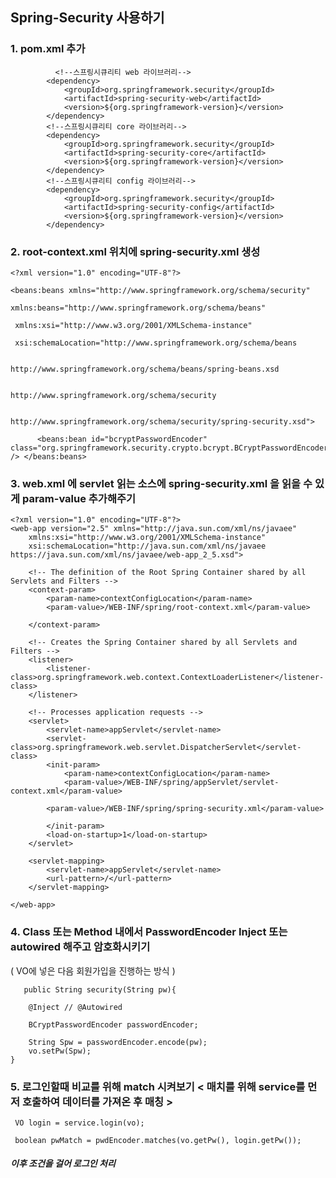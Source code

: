 ## Spring-Security 사용하기

### 1. pom.xml 추가
```
		  <!--스프링시큐리티 web 라이브러리-->                        
	    <dependency>
	        <groupId>org.springframework.security</groupId>
	        <artifactId>spring-security-web</artifactId>
	        <version>${org.springframework-version}</version>
	    </dependency>
	    <!--스프링시큐리티 core 라이브러리-->
	    <dependency>
	        <groupId>org.springframework.security</groupId>
	        <artifactId>spring-security-core</artifactId>
	        <version>${org.springframework-version}</version>
	    </dependency>
	    <!--스프링시큐리티 config 라이브러리-->
	    <dependency>
	        <groupId>org.springframework.security</groupId>
	        <artifactId>spring-security-config</artifactId>
	        <version>${org.springframework-version}</version>
	    </dependency>
```
### 2. root-context.xml 위치에 spring-security.xml 생성 

```
<?xml version="1.0" encoding="UTF-8"?> 

<beans:beans xmlns="http://www.springframework.org/schema/security"    

xmlns:beans="http://www.springframework.org/schema/beans"   

 xmlns:xsi="http://www.w3.org/2001/XMLSchema-instance"   

 xsi:schemaLocation="http://www.springframework.org/schema/beans  

									    http://www.springframework.org/schema/beans/spring-beans.xsd 

 									   http://www.springframework.org/schema/security  

									    http://www.springframework.org/schema/security/spring-security.xsd">    

      <beans:bean id="bcryptPasswordEncoder" class="org.springframework.security.crypto.bcrypt.BCryptPasswordEncoder" /> </beans:beans>
```




### 3. web.xml 에 servlet 읽는 소스에 spring-security.xml 을 읽을 수 있게 param-value 추가해주기 

```
<?xml version="1.0" encoding="UTF-8"?>
<web-app version="2.5" xmlns="http://java.sun.com/xml/ns/javaee"
	xmlns:xsi="http://www.w3.org/2001/XMLSchema-instance"
	xsi:schemaLocation="http://java.sun.com/xml/ns/javaee https://java.sun.com/xml/ns/javaee/web-app_2_5.xsd">

	<!-- The definition of the Root Spring Container shared by all Servlets and Filters -->
	<context-param>
		<param-name>contextConfigLocation</param-name>
		<param-value>/WEB-INF/spring/root-context.xml</param-value>
		
	</context-param>
	
	<!-- Creates the Spring Container shared by all Servlets and Filters -->
	<listener>
		<listener-class>org.springframework.web.context.ContextLoaderListener</listener-class>
	</listener>

	<!-- Processes application requests -->
	<servlet>
		<servlet-name>appServlet</servlet-name>
		<servlet-class>org.springframework.web.servlet.DispatcherServlet</servlet-class>
		<init-param>
			<param-name>contextConfigLocation</param-name>
			<param-value>/WEB-INF/spring/appServlet/servlet-context.xml</param-value>
```
			<param-value>/WEB-INF/spring/spring-security.xml</param-value>
```
		</init-param>
		<load-on-startup>1</load-on-startup>
	</servlet>
		
	<servlet-mapping>
		<servlet-name>appServlet</servlet-name>
		<url-pattern>/</url-pattern>
	</servlet-mapping>

</web-app>
```




### 4. Class 또는 Method 내에서  PasswordEncoder Inject 또는 autowired 해주고 암호화시키기

   ( VO에 넣은 다음 회원가입을 진행하는 방식 )

   
```
   public String security(String pw){

   	@Inject // @Autowired

   	BCryptPasswordEncoder passwordEncoder;
  
   	String Spw = passwordEncoder.encode(pw);
   	vo.setPw(Spw);
}
```
 

### 5. 로그인할때 비교를 위해 match 시켜보기 < 매치를 위해 service를 먼저 호출하여 데이터를 가져온 후 매칭 >

   
  ```
   VO login = service.login(vo); 

   boolean pwMatch = pwdEncoder.matches(vo.getPw(), login.getPw());
```


 ##### 이후 조건을 걸어 로그인 처리
